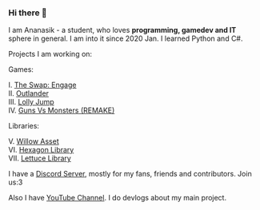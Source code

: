 ### Hi there 👋

I am Ananasik - a student, who loves <b>programming, gamedev and IT</b> sphere in general. I am into it since 2020 Jan. I learned Python and C#. 

Projects I am working on:

Games:

I.    <a href="https://github.com/AnanasikDev/The_Swap_Engage_Public">The Swap: Engage</a><br/>
II.   <a href="https://github.com/AnanasikDev/Outlander">Outlander</a><br/>
III.  <a href="https://github.com/AnanasikDev/LollyJump">Lolly Jump</a><br/>
IV.   <a href="https://github.com/AnanasikDev/Strategy">Guns Vs Monsters (REMAKE)</a><br/>
 
Libraries:

V.    <a href="https://github.com/AnanasikDev/Willow">Willow Asset</a><br/>
VI.   <a href="https://github.com/AnanasikDev/Hexagon">Hexagon Library</a><br/>
VII.  <a href="https://github.com/AnanasikDev/Lettuce">Lettuce Library</a><br/>



I have a <a href="https://discord.gg/HRB6KG8Xby">Discord Server</a>, mostly for my fans, friends and contributors. Join us:3

Also I have <a href="https://www.youtube.com/channel/UCeZG4B_HLpamjCuPPUj3gzA">YouTube Channel</a>. I do devlogs about my main project.

